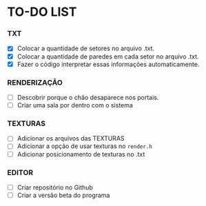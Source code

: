 # TO-DO LIST 

### TXT
- [X] Colocar a quantidade de setores no arquivo .txt.
- [X] Colocar a quantidade de paredes em cada setor no arquivo .txt.
- [X] Fazer o código interpretar essas informações automaticamente.

### RENDERIZAÇÃO
- [ ] Descobrir porque o chão desaparece nos portais.
- [ ] Criar uma sala por dentro com o sistema

### TEXTURAS
- [ ] Adicionar os arquivos das TEXTURAS
- [ ] Adicionar a opção de usar texturas no `render.h`
- [ ] Adicionar posicionamento de texturas no .txt

### EDITOR
- [ ] Criar repositório no Github
- [ ] Criar a versão beta do programa
